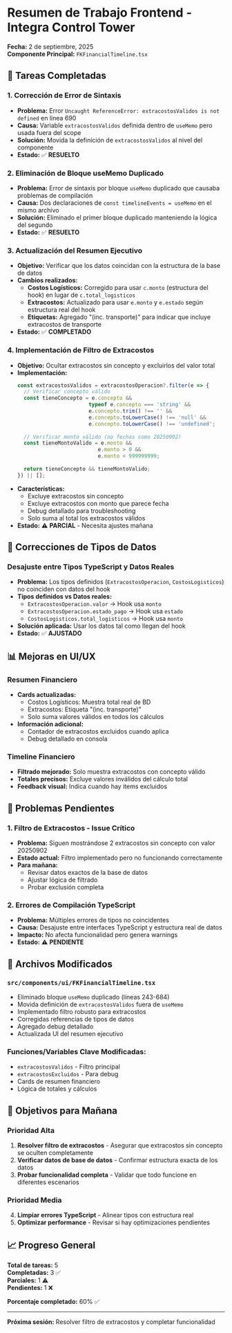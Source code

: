 # Resumen de Trabajo Frontend - Integra Control Tower
**Fecha:** 2 de septiembre, 2025  
**Componente Principal:** `FKFinancialTimeline.tsx`

## 🚀 Tareas Completadas

### 1. **Corrección de Error de Sintaxis**
- **Problema:** Error `Uncaught ReferenceError: extracostosValidos is not defined` en línea 690
- **Causa:** Variable `extracostosValidos` definida dentro de `useMemo` pero usada fuera del scope
- **Solución:** Movida la definición de `extracostosValidos` al nivel del componente
- **Estado:** ✅ **RESUELTO**

### 2. **Eliminación de Bloque useMemo Duplicado**
- **Problema:** Error de sintaxis por bloque `useMemo` duplicado que causaba problemas de compilación
- **Causa:** Dos declaraciones de `const timelineEvents = useMemo` en el mismo archivo
- **Solución:** Eliminado el primer bloque duplicado manteniendo la lógica del segundo
- **Estado:** ✅ **RESUELTO**

### 3. **Actualización del Resumen Ejecutivo**
- **Objetivo:** Verificar que los datos coincidan con la estructura de la base de datos
- **Cambios realizados:**
  - **Costos Logísticos:** Corregido para usar `c.monto` (estructura del hook) en lugar de `c.total_logisticos`
  - **Extracostos:** Actualizado para usar `e.monto` y `e.estado` según estructura real del hook
  - **Etiquetas:** Agregado "(inc. transporte)" para indicar que incluye extracostos de transporte
- **Estado:** ✅ **COMPLETADO**

### 4. **Implementación de Filtro de Extracostos**
- **Objetivo:** Ocultar extracostos sin concepto y excluirlos del valor total
- **Implementación:**
  ```typescript
  const extracostosValidos = extracostosOperacion?.filter(e => {
    // Verificar concepto válido
    const tieneConcepto = e.concepto && 
                         typeof e.concepto === 'string' && 
                         e.concepto.trim() !== '' &&
                         e.concepto.toLowerCase() !== 'null' &&
                         e.concepto.toLowerCase() !== 'undefined';
    
    // Verificar monto válido (no fechas como 20250902)
    const tieneMontoValido = e.monto && 
                            e.monto > 0 && 
                            e.monto < 999999999;
    
    return tieneConcepto && tieneMontoValido;
  }) || [];
  ```
- **Características:**
  - Excluye extracostos sin concepto
  - Excluye extracostos con monto que parece fecha
  - Debug detallado para troubleshooting
  - Solo suma al total los extracostos válidos
- **Estado:** ⚠️ **PARCIAL** - Necesita ajustes mañana

## 🔧 Correcciones de Tipos de Datos

### Desajuste entre Tipos TypeScript y Datos Reales
- **Problema:** Los tipos definidos (`ExtracostosOperacion`, `CostosLogisticos`) no coinciden con datos del hook
- **Tipos definidos vs Datos reales:**
  - `ExtracostosOperacion.valor` → Hook usa `monto`
  - `ExtracostosOperacion.estado_pago` → Hook usa `estado`
  - `CostosLogisticos.total_logisticos` → Hook usa `monto`
- **Solución aplicada:** Usar los datos tal como llegan del hook
- **Estado:** ✅ **AJUSTADO**

## 📊 Mejoras en UI/UX

### Resumen Financiero
- **Cards actualizadas:**
  - Costos Logísticos: Muestra total real de BD
  - Extracostos: Etiqueta "(inc. transporte)" 
  - Solo suma valores válidos en todos los cálculos
- **Información adicional:**
  - Contador de extracostos excluidos cuando aplica
  - Debug detallado en consola

### Timeline Financiero
- **Filtrado mejorado:** Solo muestra extracostos con concepto válido
- **Totales precisos:** Excluye valores inválidos del cálculo total
- **Feedback visual:** Indica cuando hay items excluidos

## 🐛 Problemas Pendientes

### 1. **Filtro de Extracostos - Issue Crítico**
- **Problema:** Siguen mostrándose 2 extracostos sin concepto con valor 20250902
- **Estado actual:** Filtro implementado pero no funcionando correctamente
- **Para mañana:** 
  - Revisar datos exactos de la base de datos
  - Ajustar lógica de filtrado
  - Probar exclusión completa

### 2. **Errores de Compilación TypeScript**
- **Problema:** Múltiples errores de tipos no coincidentes
- **Causa:** Desajuste entre interfaces TypeScript y estructura real de datos
- **Impacto:** No afecta funcionalidad pero genera warnings
- **Estado:** ⚠️ **PENDIENTE**

## 📝 Archivos Modificados

### `src/components/ui/FKFinancialTimeline.tsx`
- Eliminado bloque `useMemo` duplicado (líneas 243-684)
- Movida definición de `extracostosValidos` fuera de `useMemo`
- Implementado filtro robusto para extracostos
- Corregidas referencias de tipos de datos
- Agregado debug detallado
- Actualizada UI del resumen ejecutivo

### Funciones/Variables Clave Modificadas:
- `extracostosValidos` - Filtro principal
- `extracostosExcluidos` - Para debug
- Cards de resumen financiero
- Lógica de totales y cálculos

## 🎯 Objetivos para Mañana

### Prioridad Alta
1. **Resolver filtro de extracostos** - Asegurar que extracostos sin concepto se oculten completamente
2. **Verificar datos de base de datos** - Confirmar estructura exacta de los datos
3. **Probar funcionalidad completa** - Validar que todo funcione en diferentes escenarios

### Prioridad Media  
4. **Limpiar errores TypeScript** - Alinear tipos con estructura real
5. **Optimizar performance** - Revisar si hay optimizaciones pendientes

## 📈 Progreso General

**Total de tareas:** 5  
**Completadas:** 3 ✅  
**Parciales:** 1 ⚠️  
**Pendientes:** 1 ❌  

**Porcentaje completado:** 60% ✅

---

**Próxima sesión:** Resolver filtro de extracostos y completar funcionalidad